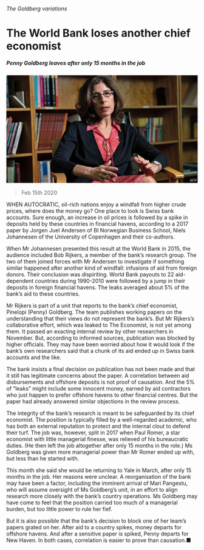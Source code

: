 ###### The Goldberg variations

# The World Bank loses another chief economist 

##### Penny Goldberg leaves after only 15 months in the job 

![image](images/20200215_FNP502.jpg) 

> Feb 15th 2020 

WHEN AUTOCRATIC, oil-rich nations enjoy a windfall from higher crude prices, where does the money go? One place to look is Swiss bank accounts. Sure enough, an increase in oil prices is followed by a spike in deposits held by these countries in financial havens, according to a 2017 paper by Jorgen Juel Andersen of BI Norwegian Business School, Niels Johannesen of the University of Copenhagen and their co-authors.

When Mr Johannesen presented this result at the World Bank in 2015, the audience included Bob Rijkers, a member of the bank’s research group. The two of them joined forces with Mr Andersen to investigate if something similar happened after another kind of windfall: infusions of aid from foreign donors. Their conclusion was dispiriting. World Bank payouts to 22 aid-dependent countries during 1990-2010 were followed by a jump in their deposits in foreign financial havens. The leaks averaged about 5% of the bank’s aid to these countries.


Mr Rijkers is part of a unit that reports to the bank’s chief economist, Pinelopi (Penny) Goldberg. The team publishes working papers on the understanding that their views do not represent the bank’s. But Mr Rijkers’s collaborative effort, which was leaked to The Economist, is not yet among them. It passed an exacting internal review by other researchers in November. But, according to informed sources, publication was blocked by higher officials. They may have been worried about how it would look if the bank’s own researchers said that a chunk of its aid ended up in Swiss bank accounts and the like.

The bank insists a final decision on publication has not been made and that it still has legitimate concerns about the paper. A correlation between aid disbursements and offshore deposits is not proof of causation. And the 5% of “leaks” might include some innocent money, earned by aid contractors who just happen to prefer offshore havens to other financial centres. But the paper had already answered similar objections in the review process.

The integrity of the bank’s research is meant to be safeguarded by its chief economist. The position is typically filled by a well-regarded academic, who has both an external reputation to protect and the internal clout to defend their turf. The job was, however, split in 2017 when Paul Romer, a star economist with little managerial finesse, was relieved of his bureaucratic duties. (He then left the job altogether after only 15 months in the role.) Ms Goldberg was given more managerial power than Mr Romer ended up with, but less than he started with.

This month she said she would be returning to Yale in March, after only 15 months in the job. Her reasons were unclear. A reorganisation of the bank may have been a factor, including the imminent arrival of Mari Pangestu, who will assume oversight of Ms Goldberg’s unit, in an effort to align research more closely with the bank’s country operations. Ms Goldberg may have come to feel that the position carried too much of a managerial burden, but too little power to rule her fief.

But it is also possible that the bank’s decision to block one of her team’s papers grated on her. After aid to a country spikes, money departs for offshore havens. And after a sensitive paper is spiked, Penny departs for New Haven. In both cases, correlation is easier to prove than causation.■

